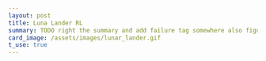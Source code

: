 ```yaml
---
layout: post
title: Luna Lander RL
summary: TODO right the summary and add failure tag somewhere also figure out dates
card_image: /assets/images/lunar_lander.gif
t_use: true
---
```

